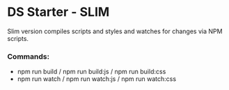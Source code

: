 # DS Starter - SLIM 

Slim version compiles scripts and styles and watches for changes via NPM scripts. 

### Commands: 
- npm run build / npm run build:js / npm run build:css
- npm run watch / npm run watch:js / npm run watch:css
